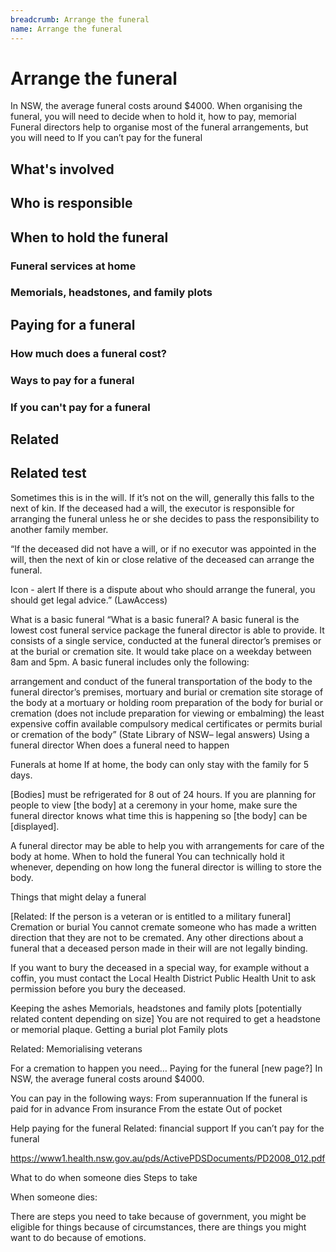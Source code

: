 ```yaml
---
breadcrumb: Arrange the funeral
name: Arrange the funeral
---
```


# Arrange the funeral

In NSW, the average funeral costs around $4000. When organising the funeral, you will need to decide when to hold it, how to pay, memorial Funeral directors help to organise most of the funeral arrangements, but you will need to If you can’t pay for the funeral

## What's involved
## Who is responsible

## When to hold the funeral
### Funeral services at home
### Memorials, headstones, and family plots

## Paying for a funeral
### How much does a funeral cost?
### Ways to pay for a funeral
### If you can't pay for a funeral
## Related
## Related test

Sometimes this is in the will. If it’s not on the will, generally this falls to the next of kin.
If the deceased had a will, the executor is responsible for arranging the funeral unless he or she decides to pass the responsibility to another family member.

“If the deceased did not have a will, or if no executor was appointed in the will, then the next of kin or close relative of the deceased can arrange the funeral.

Icon - alert   If there is a dispute about who should arrange the funeral, you should get legal advice.” (LawAccess)

What is a basic funeral
“What is a basic funeral?
A basic funeral is the lowest cost funeral service package the funeral director is able to provide. It consists of a single service, conducted at the funeral director’s premises or at the burial or cremation site. It would take place on a weekday between 8am and 5pm. A basic funeral includes only the following:

arrangement and conduct of the funeral
transportation of the body to the funeral director’s premises, mortuary and
burial or cremation site
storage of the body at a mortuary or holding room
preparation of the body for burial or cremation (does not include preparation for viewing or embalming)
the least expensive coffin available
compulsory medical certificates or permits
burial or cremation of the body” (State Library of NSW– legal answers)
Using a funeral director
When does a funeral need to happen

Funerals at home
If at home, the body can only stay with the family for 5 days.

[Bodies] must be refrigerated for 8 out of 24 hours. If you are planning for people to view [the body] at a ceremony in your home, make sure the funeral director knows what time this is happening so [the body] can be [displayed].

A funeral director may be able to help you with arrangements for care of the body at home.
When to hold the funeral
You can technically hold it whenever, depending on how long the funeral director is willing to store the body.

Things that might delay a funeral

[Related: If the person is a veteran or is entitled to a military funeral]
Cremation or burial
You cannot cremate someone who has made a written direction that they are not to be cremated. Any other directions about a funeral that a deceased person made in their will are not legally binding.

If you want to bury the deceased in a special way, for example without a coffin, you must contact the Local Health District Public Health Unit to ask permission before you bury the deceased.

Keeping the ashes
Memorials, headstones and family plots [potentially related content depending on size]
You are not required to get a headstone or memorial plaque.
Getting a burial plot
Family plots

Related: Memorialising veterans

For a cremation to happen you need…
Paying for the funeral [new page?]
In NSW, the average funeral costs around $4000.

You can pay in the following ways:
From superannuation
If the funeral is paid for in advance
From insurance
From the estate
Out of pocket



Help paying for the funeral
Related: financial support
If you can’t pay for the funeral

https://www1.health.nsw.gov.au/pds/ActivePDSDocuments/PD2008_012.pdf

What to do when someone dies
Steps to take

When someone dies:

There are steps you need to take because of government,
you might be eligible for things because of circumstances,
there are things you might want to do because of emotions.
